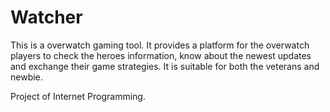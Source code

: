 # Watcher
This is a overwatch gaming tool. It provides a platform for the overwatch players to check the heroes information, know about the newest updates and exchange their game strategies. It is suitable for both the veterans and newbie.  

Project of Internet Programming.
